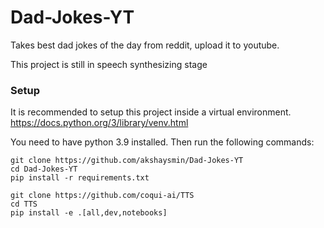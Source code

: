 # Dad-Jokes-YT
Takes best dad jokes of the day from reddit, upload it to youtube.

This project is still in speech synthesizing stage

### Setup
It is recommended to setup this project inside a virtual environment.
https://docs.python.org/3/library/venv.html

You need to have python 3.9 installed.
Then run the following commands:
```
git clone https://github.com/akshaysmin/Dad-Jokes-YT
cd Dad-Jokes-YT
pip install -r requirements.txt
```
```
git clone https://github.com/coqui-ai/TTS
cd TTS
pip install -e .[all,dev,notebooks]
```
